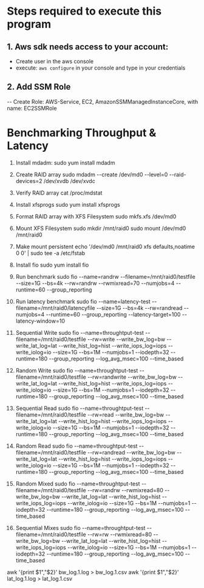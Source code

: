 # Steps required to execute this program

## 1. Aws sdk needs access to your account:
- Create user in the aws console
- execute: `aws configure` in your console and type in your credentials

## 2. Add SSM Role 
-- Create Role: AWS-Service, EC2, AmazonSSMManagedInstanceCore, 
    with name: EC2SSMRole

# Benchmarking Throughput & Latency

1. Install mdadm: 
sudo yum install mdadm

2. Create RAID array
sudo mdadm --create /dev/md0 --level=0 --raid-devices=2 /dev/xvdb /dev/xvdc

3. Verify RAID array
cat /proc/mdstat

5. Install xfsprogs
sudo yum install xfsprogs

6. Format RAID array with XFS Filesystem
sudo mkfs.xfs /dev/md0

7. Mount XFS Filesystem
sudo mkdir /mnt/raid0
sudo mount /dev/md0 /mnt/raid0

8. Make mount persistent
echo '/dev/md0 /mnt/raid0 xfs defaults,noatime 0 0' | sudo tee -a /etc/fstab

9. Install fio
sudo yum install fio

10. Run benchmark
sudo fio --name=randrw --filename=/mnt/raid0/testfile --size=1G --bs=4k --rw=randrw --rwmixread=70 --numjobs=4 --runtime=60 --group_reporting

11. Run latency benchmark
sudo fio --name=latency-test --filename=/mnt/raid0/latencyfile --size=1G --bs=4k --rw=randread --numjobs=4 --runtime=60 --group_reporting --latency-target=100 --latency-window=10

12. Sequential Write
sudo fio --name=throughtput-test --filename=/mnt/raid0/testfile --rw=write --write_bw_log=bw --write_lat_log=lat --write_hist_log=hist --write_iops_log=iops --write_iolog=io --size=1G --bs=1M --numjobs=1 --iodepth=32 --runtime=180 --group_reporting --log_avg_msec=100 --time_based

13. Random Write
sudo fio --name=throughtput-test --filename=/mnt/raid0/testfile --rw=randwrite --write_bw_log=bw --write_lat_log=lat --write_hist_log=hist --write_iops_log=iops --write_iolog=io --size=1G --bs=1M --numjobs=1 --iodepth=32 --runtime=180 --group_reporting --log_avg_msec=100 --time_based

14. Sequential Read
sudo fio --name=throughtput-test --filename=/mnt/raid0/testfile --rw=read --write_bw_log=bw --write_lat_log=lat --write_hist_log=hist --write_iops_log=iops --write_iolog=io --size=1G --bs=1M --numjobs=1 --iodepth=32 --runtime=180 --group_reporting --log_avg_msec=100 --time_based

15. Random Read
sudo fio --name=throughtput-test --filename=/mnt/raid0/testfile --rw=randread --write_bw_log=bw --write_lat_log=lat --write_hist_log=hist --write_iops_log=iops --write_iolog=io --size=1G --bs=1M --numjobs=1 --iodepth=32 --runtime=180 --group_reporting --log_avg_msec=100 --time_based

16. Random Mixed
sudo fio --name=throughtput-test --filename=/mnt/raid0/testfile --rw=randrw --rwmixread=80 --write_bw_log=bw --write_lat_log=lat --write_hist_log=hist --write_iops_log=iops --write_iolog=io --size=1G --bs=1M --numjobs=1 --iodepth=32 --runtime=180 --group_reporting --log_avg_msec=100 --time_based

17. Sequential Mixes
sudo fio --name=throughtput-test --filename=/mnt/raid0/testfile --rw=rw --rwmixread=80 --write_bw_log=bw --write_lat_log=lat --write_hist_log=hist --write_iops_log=iops --write_iolog=io --size=1G --bs=1M --numjobs=1 --iodepth=32 --runtime=180 --group_reporting --log_avg_msec=100 --time_based

awk '{print $1","$2}' bw_log.1.log > bw_log.1.csv
awk '{print $1","$2}' lat_log.1.log > lat_log.1.csv













